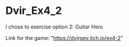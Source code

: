 # Dvir_Ex4_2
I chose to exercise option 2: Guitar Hero

Link for the game: "https://dvirgev.itch.io/ex4-2"
